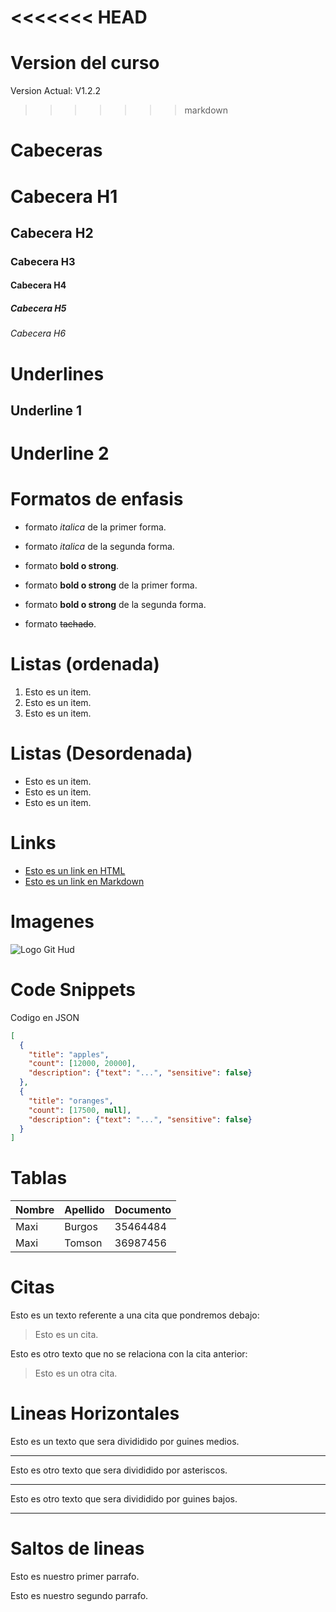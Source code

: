 <<<<<<< HEAD
=======
# Version del curso
Version  Actual: V1.2.2


>>>>>>> markdown
# Cabeceras

# Cabecera H1 
## Cabecera H2 
### Cabecera H3
#### Cabecera H4 
##### Cabecera H5 
###### Cabecera H6 



# Underlines

Underline 1 
-----------

Underline 2
===========

# Formatos de enfasis

- formato *italica* de la primer forma.

- formato _italica_ de la segunda forma.

- formato **bold o strong**.

- formato **bold o strong** de la primer forma.

- formato __bold o strong__ de la segunda forma.

- formato ~~tachado~~.

# Listas (ordenada)
1. Esto es un item.
2. Esto es un item.
3. Esto es un item.

# Listas (Desordenada)
- Esto es un item.
- Esto es un item.
- Esto es un item.

# Links
- <a href="http://www.google.com">Esto es un link en HTML<a>
- [Esto es un link en Markdown](http://www.google.com)

# Imagenes
![Logo Git Hud](https://w7.pngwing.com/pngs/857/611/png-transparent-github-git-hub-logo-icon-thumbnail.png)

# Code Snippets
Codigo en JSON
```JSON
[
  {
    "title": "apples",
    "count": [12000, 20000],
    "description": {"text": "...", "sensitive": false}
  },
  {
    "title": "oranges",
    "count": [17500, null],
    "description": {"text": "...", "sensitive": false}
  }
]
```
# Tablas
| Nombre | Apellido | Documento |
| ------ | -------- | --------- |
| Maxi   | Burgos   | 35464484  |
| Maxi   | Tomson   | 36987456  |

# Citas
Esto es un texto referente a una cita que pondremos debajo:
> Esto es un cita.

Esto es otro texto que no se relaciona con la cita anterior:
> Esto es un otra cita.

# Lineas Horizontales
Esto es un texto que sera divididido por guines medios.

---

Esto es otro texto que sera divididido por asteriscos.

***

Esto es otro texto que sera divididido por guines bajos.

___

# Saltos de lineas
Esto es nuestro primer parrafo.

Esto es nuestro segundo parrafo.



